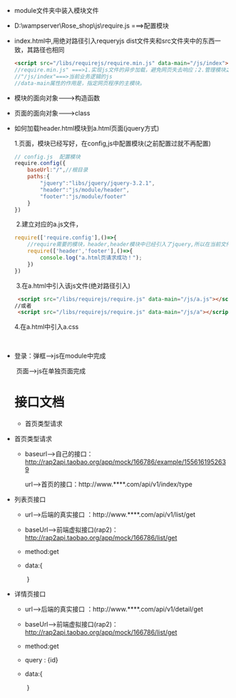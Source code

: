 * module文件夹中装入模块文件

* D:\wampserver\Rose_shop\js\require.js    ===>配置模块

* index.html中,用绝对路径引入requeryjs  dist文件夹和src文件夹中的东西一致，其路径也相同

  ```html
  <script src="/libs/requirejs/require.min.js" data-main="/js/index"> 
  //require.min.js" ===>1.实现js文件的异步加载，避免网页失去响应；2.管理模块之间的依赖性，便于代码的编写和维护
  //"/js/index"===>当前业务逻辑的js
  //data-main属性的作用是，指定网页程序的主模块。
  ```

  

* 模块的面向对象--->构造函数

* 页面的面向对象--->class

* 如何加载header.html模块到a.html页面(jquery方式)

     1.页面，模块已经写好，在config,js中配置模块(之前配置过就不再配置)

  ```javascript
  // config.js  配置模块
  require.config({
      baseUrl:"/",//根目录
      paths:{
          "jquery":"libs/jquery/jquery-3.2.1",
          "header":"js/module/header",
          "footer":"js/module/footer"
      }
  })
  ```

  ​	2.建立对应的a.js文件，

  ```javascript
  require(['require.config'],()=>{
      //require需要的模块，header,header模块中已经引入了jquery,所以在当前文件中，只需引入header就相当于引入了Jquery
      require(['header','footer'],()=>{
          console.log("a.html页请求成功！");
      })
  })
  ```

  ​	3.在a.html中引入该js文件(绝对路径引入)

  ```html
   <script src="/libs/requirejs/require.js" data-main="/js/a.js"></script>
  //或者
   <script src="/libs/requirejs/require.js" data-main="/js/a"></script>
  ```

  4.在a.html中引入a.css

​    

  

* 登录：弹框-->js在module中完成

  ​	 页面-->js在单独页面完成

  # 接口文档

  * 首页类型请求

  

- 首页类型请求

  - baseurl-->自己的接口： http://rap2api.taobao.org/app/mock/166786/example/1556161952639 

    url-->首页的接口：http://www.****.com/api/v1/index/type

* 列表页接口

  * url-->后端的真实接口  ：http://www.****.com/api/v1/list/get

  * baseUrl-->前端虚拟接口(rap2)：<http://rap2api.taobao.org/app/mock/166786/list/get> 

  * method:get

  * data:{

    ​	}

* 详情页接口

  * url-->后端的真实接口  ：http://www.****.com/api/v1/detail/get

  * baseUrl-->前端虚拟接口(rap2)：<http://rap2api.taobao.org/app/mock/166786/list/get> 

  * method:get

  * query : {id}

  * data:{

    ​	}

































